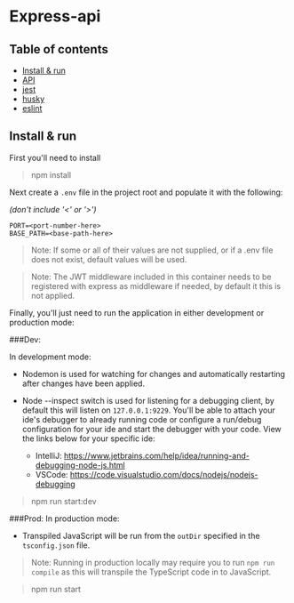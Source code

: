 # Express-api

## Table of contents

- [Install & run](#install--run)
- [API](#api)
- [jest](README.tests.md)
- [husky](README.husky.md)
- [eslint](README.eslint.md)

## Install & run

First you'll need to install

>npm install

Next create a `.env` file in the project root and populate it with the following:

_(don't include '<' or '>')_
```
PORT=<port-number-here>
BASE_PATH=<base-path-here>
```
>Note: If some or all of their values are not supplied, or if a .env file does not exist, default values will be used.

>Note: The JWT middleware included in this container needs to be registered with express as middleware if needed, by default it this is not applied.

Finally, you'll just need to run the application in either development or production mode:

###Dev:

In development mode:
- Nodemon is used for watching for changes and automatically restarting after changes have been applied.
- Node --inspect switch is used for listening for a debugging client, by default this will listen on `127.0.0.1:9229`. You'll be able to attach your ide's debugger to already running code or configure a run/debug configuration for your ide and start the debugger with your code. View the links below for your specific ide:

  - IntelliJ: https://www.jetbrains.com/help/idea/running-and-debugging-node-js.html
  - VSCode: https://code.visualstudio.com/docs/nodejs/nodejs-debugging

>npm run start:dev

###Prod:
In production mode:
- Transpiled JavaScript will be run from the `outDir` specified in the `tsconfig.json` file. 
>Note: Running in production locally may require you to run `npm run compile` as this will transpile the TypeScript code in to JavaScript.

> npm run start
